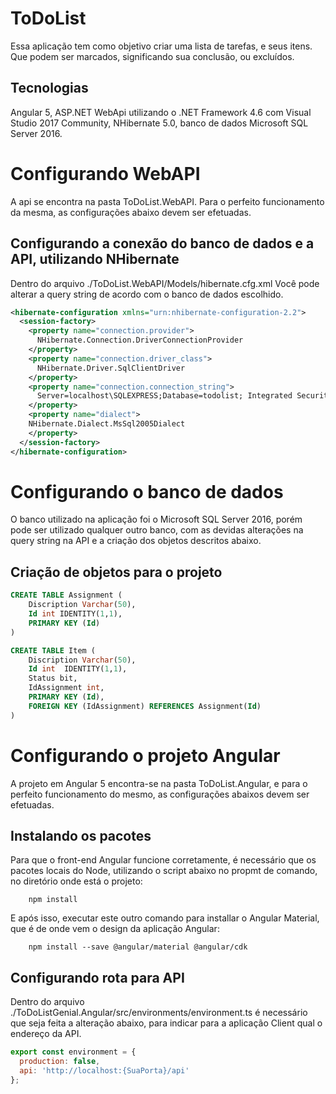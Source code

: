 # ToDoList
Essa aplicação tem como objetivo criar uma lista de tarefas, e seus itens. Que podem ser marcados, significando sua conclusão, ou excluídos.

## Tecnologias
Angular 5, ASP.NET WebApi utilizando o .NET Framework 4.6 com Visual Studio 2017 Community, NHibernate 5.0, banco de dados Microsoft SQL Server 2016.

# Configurando WebAPI
A api se encontra na pasta ToDoList.WebAPI. Para o perfeito funcionamento da mesma, as configurações abaixo devem ser efetuadas.

## Configurando a conexão do banco de dados e a API, utilizando NHibernate
Dentro do arquivo ./ToDoList.WebAPI/Models/hibernate.cfg.xml Você pode alterar a query string de acordo com o banco de dados escolhido.

```xml
<hibernate-configuration xmlns="urn:nhibernate-configuration-2.2">
  <session-factory>
    <property name="connection.provider">
      NHibernate.Connection.DriverConnectionProvider
    </property>
    <property name="connection.driver_class">
      NHibernate.Driver.SqlClientDriver
    </property>
    <property name="connection.connection_string">
      Server=localhost\SQLEXPRESS;Database=todolist; Integrated Security=True;
    </property>
    <property name="dialect">
    NHibernate.Dialect.MsSql2005Dialect
    </property>
  </session-factory>
</hibernate-configuration>
```
# Configurando o banco de dados
O banco utilizado na aplicação foi o Microsoft SQL Server 2016, porém pode ser utilizado qualquer outro banco, com as devidas alterações na query string na API e a criação dos objetos descritos abaixo.

## Criação de objetos para o projeto
```sql
CREATE TABLE Assignment (
	Discription Varchar(50),
	Id int IDENTITY(1,1),
    PRIMARY KEY (Id)
)
```
```sql
CREATE TABLE Item (
	Discription Varchar(50),
	Id int  IDENTITY(1,1),
	Status bit,
	IdAssignment int,
    PRIMARY KEY (Id),
	FOREIGN KEY (IdAssignment) REFERENCES Assignment(Id)
)
```


# Configurando o projeto Angular
A projeto em Angular 5 encontra-se na pasta ToDoList.Angular, e para o perfeito funcionamento do mesmo, as configurações abaixos devem ser efetuadas.

## Instalando os pacotes
Para que o front-end Angular funcione corretamente, é necessário que os pacotes locais do Node, utilizando o script abaixo no propmt de comando, no diretório onde está o projeto:
```script
	npm install 
```
E após isso, executar este outro comando para installar o Angular Material, que é de onde vem o design da aplicação Angular:

```script
	npm install --save @angular/material @angular/cdk
```


## Configurando rota para API
Dentro do arquivo ./ToDoListGenial.Angular/src/environments/environment.ts é necessário que seja feita a alteração abaixo, para indicar para a aplicação Client qual o endereço da API.
```javascript
export const environment = {
  production: false,
  api: 'http://localhost:{SuaPorta}/api'
};
```

